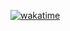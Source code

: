 [![wakatime](https://wakatime.com/badge/user/e295cfe4-2b33-4133-917a-fd8ec63bc61b.svg)](https://wakatime.com/@e295cfe4-2b33-4133-917a-fd8ec63bc61b)
